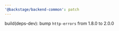 ```yaml
---
'@backstage/backend-common': patch
---
```


build(deps-dev): bump `http-errors` from 1.8.0 to 2.0.0
